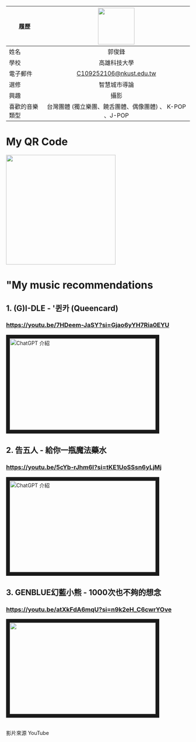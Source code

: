 |      履歷       |<img src="https://memeprod.sgp1.digitaloceanspaces.com/user-resource/124069fd34885ef5f4f102e3e1be1a74.png" width=100 height=100/>|
| ----------------|:-----------------------------:|
|      姓名       |        郭俊鋒                         |
|      學校       |     高雄科技大學                    |
|    電子郵件     |  C109252106@nkust.edu.tw        |
|      選修       |     智慧城市導論                    |
|      興趣       |         攝影                           |
|   喜歡的音樂類型    |  台灣團體 (獨立樂團、饒舌團體、偶像團體)  、 K-POP 、J-POP                       |

# My QR Code
<img src="https://s05.calm9.com/qrcode/2024-04/WDMQFEIIM0.png" width=300 height=300/>


# "My music recommendations

## 1. (G)I-DLE - '퀸카 (Queencard)
### https://youtu.be/7HDeem-JaSY?si=Gjao6yYH7Ria0EYU

<a href="http://www.youtube.com/watch?feature=player_embedded&v=WizoCwjEKsg" target="_blank"><img src="http://img.youtube.com/vi/WizoCwjEKsg/0.jpg" 
alt="ChatGPT 介紹 " width="400" height="250" border="10" /></a>

## 2. 告五人 - 給你一瓶魔法藥水
### https://youtu.be/5cYb-rJhm6I?si=tKE1UoSSsn6yLjMj

<a href="http://www.youtube.com/watch?feature=player_embedded&v=WizoCwjEKsg" target="_blank"><img src="http://img.youtube.com/vi/WizoCwjEKsg/0.jpg" 
alt="ChatGPT 介紹 " width="400" height="250" border="10" /></a>

## 3. GENBLUE幻藍小熊 - 1000次也不夠的想念
### https://youtu.be/atXkFdA6mqU?si=n9k2eH_C6cwrYOve

<a href="https://youtu.be/atXkFdA6mqU?si=NKTjicyjQzUk3wK8" target="_blank"><img src="http://img.youtube.com/vi/NKTjicyjQzUk3wK8/0.jpg" width="400" height="250" border="10" /></a>

<br> 影片來源 YouTube

